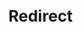 ﻿---
layout: src/layouts/Redirect.astro
title: Redirect
redirect: https://yamldoc.liuyan.wang/docs/octopus-rest-api/octopus-cli/version
pubDate:  2023-01-01
navSearch: false
navSitemap: false
navMenu: false
---
